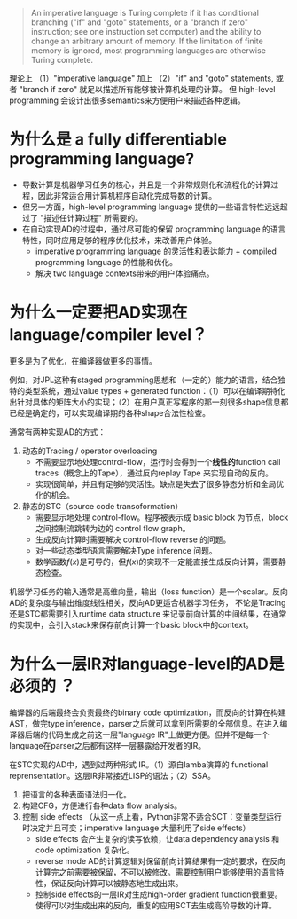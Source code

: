 > An imperative language is Turing complete if it has conditional branching ("if" and "goto" statements, or a "branch if zero" instruction; see one instruction set computer) and the ability to change an arbitrary amount of memory. If the limitation of finite memory is ignored, most programming languages are otherwise Turing complete.

理论上 （1）"imperative language" 加上 （2）"if" and "goto" statements, 或者 "branch if zero" 就足以描述所有能够被计算机处理的计算。 但 high-level programming 会设计出很多semantics来方便用户来描述各种逻辑。

# 为什么是 a fully differentiable programming language?

-   导数计算是机器学习任务的核心，并且是一个非常规则化和流程化的计算过程，因此非常适合用计算机程序自动化完成导数的计算。
-   但另一方面，high-level programming language 提供的一些语言特性远远超过了 "描述任计算过程" 所需要的。
-   在自动实现AD的过程中，通过尽可能的保留 programming language 的语言特性，同时应用足够的程序优化技术，来改善用户体验。
    -   imperative programming language 的灵活性和表达能力 + compiled programming language 的性能和优化。
    -   解决 two language contexts带来的用户体验痛点。

# 为什么一定要把AD实现在 language/compiler level？

更多是为了优化，在编译器做更多的事情。

例如，对JPL这种有staged programming思想和（一定的）能力的语言，结合独特的类型系统，通过value types + generated function：（1）可以在编译期特化出针对具体的矩阵大小的实现；（2）在用户真正写程序的那一刻很多shape信息都已经是确定的，可以实现编译期的各种shape合法性检查。

通常有两种实现AD的方式：

1.  动态的Tracing / operator overloading
    -   不需要显示地处理control-flow，运行时会得到一个**线性的**function call traces（概念上的Tape），通过反向replay Tape 来实现自动的反向。
    -   实现很简单，并且有足够的灵活性。缺点是失去了很多静态分析和全局优化的机会。
2.  静态的STC（source code transoformation）
    -   需要显示地处理 control-flow。程序被表示成 basic block 为节点，block之间控制流跳转为边的 control flow graph。
    -   生成反向计算时需要解决 control-flow reverse 的问题。
    -   对一些动态类型语言需要解决Type inference 问题。
    -   数学函数$f(x)$是可导的，但$f(x)$的实现不一定能直接生成反向计算，需要静态检查。

机器学习任务的输入通常是高维向量，输出（loss function）是一个scalar。反向AD的复杂度与输出维度线性相关，反向AD更适合机器学习任务， 不论是Tracing还是STC都需要引入runtime data structure 来记录前向计算的中间结果，在通常的实现中，会引入stack来保存前向计算一个basic block中的context。

# 为什么一层IR对language-level的AD是必须的 ？

编译器的后端最终会负责最终的binary code optimization，而反向的计算在构建AST，做完type inference，parser之后就可以拿到所需要的全部信息。在进入编译器后端的代码生成之前这一层"language IR"上做更方便。但并不是每一个language在parser之后都有这样一层暴露给开发者的IR。

在STC实现的AD中，遇到过两种形式 IR。（1）源自lamba演算的 functional reprensentation。这层IR非常接近LISP的语法；（2）SSA。

1.  把语言的各种表面语法归一化。
2.  构建CFG，方便进行各种data flow analysis。
3.  控制 side effects （从这一点上看，Python非常不适合SCT：变量类型运行时决定并且可变；imperative language 大量利用了side effects）
    -   side effects 会产生复杂的读写依赖，让data dependency analysis 和 code optimization 复杂化。
    -   reverse mode AD的计算逻辑对保留前向计算结果有一定的要求，在反向计算完之前需要被保留，不可以被修改。需要控制用户能够使用的语言特性，保证反向计算可以被静态地生成出来。
    -   控制side effects的一层IR对生成high-order gradient function很重要。使得可以对生成出来的反向，重复的应用SCT去生成高阶导数的计算。

